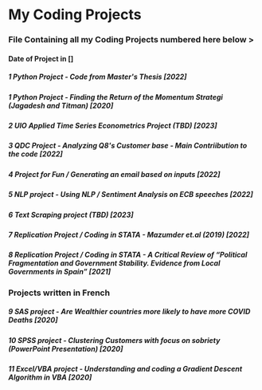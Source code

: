 # My Coding Projects

### File Containing all my Coding Projects numbered here below >
#### Date of Project in []

##### 1 Python Project - Code from Master's Thesis [2022]

##### 1 Python Project - Finding the Return of the Momentum Strategi (Jagadesh and Titman) [2020]

##### 2 UIO Applied Time Series Econometrics Project (TBD) [2023]

##### 3 QDC Project - Analyzing Q8's Customer base - Main Contriibution to the code [2022]

##### 4 Project for Fun / Generating an email based on inputs [2022]

##### 5 NLP project - Using NLP / Sentiment Analysis on ECB speeches [2022]

##### 6 Text Scraping project (TBD) [2023]

##### 7 Replication Project / Coding in STATA - Mazumder et.al (2019) [2022]

##### 8 Replication Project / Coding in STATA -  A Critical Review of “Political Fragmentation and Government Stability. Evidence from Local Governments in Spain” [2021]


### Projects written in French
##### 9 SAS project - Are Wealthier countries more likely to have more COVID Deaths [2020]

##### 10 SPSS project - Clustering Customers with focus on sobriety (PowerPoint Presentation) [2020]

##### 11 Excel/VBA project - Understanding and coding a Gradient Descent Algorithm in VBA [2020]

